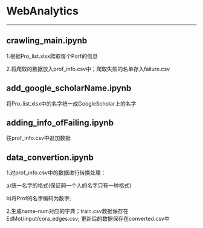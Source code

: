 # WebAnalytics
*********************************************************************************************************

## crawling_main.ipynb

1.根据Pro_list.xlsx爬取每个Porf的信息

2.将爬取的数据放入prof_info.csv中；爬取失败的名单存入failure.csv

## add_google_scholarName.ipynb

将Pro_list.xlsx中的名字统一成GoogleScholar上的名字


## adding_info_ofFailing.ipynb
往prof_info.csv中追加数据


## data_convertion.ipynb
1.对prof_info.csv中的数据进行转换处理：

a)统一名字的格式(保证同一个人的名字只有一种格式)

b)将Prof的名字编码为数字;

2.生成name-num对应的字典；train.csv数据保存在EdMot/input/cora_edges.csv; 更新后的数据保存在converted.csv中

